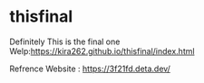 # thisfinal
Definitely This is the final one Welp:https://kira262.github.io/thisfinal/index.html


Refrence Website : https://3f21fd.deta.dev/
